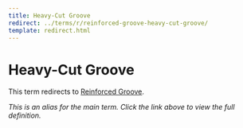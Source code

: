 ```yaml
---
title: Heavy-Cut Groove
redirect: ../terms/r/reinforced-groove-heavy-cut-groove/
template: redirect.html
---
```


# Heavy-Cut Groove

This term redirects to [Reinforced Groove](../terms/r/reinforced-groove-heavy-cut-groove/).

*This is an alias for the main term. Click the link above to view the full definition.*
